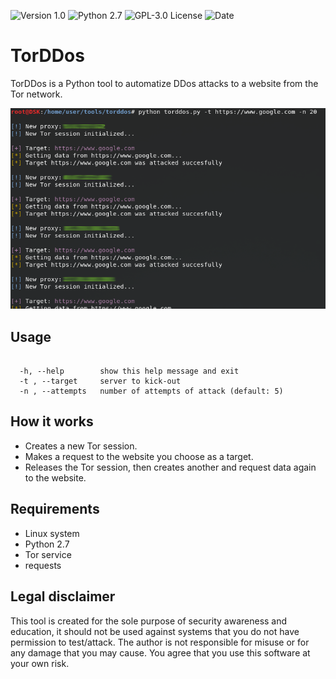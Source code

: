 ![[Version 1.0](https://github.com/R3nt0n)](http://img.shields.io/badge/version-v1.0-orange.svg)
![[Python 2.7](https://github.com/R3nt0n)](http://img.shields.io/badge/python-2.7-blue.svg)
![[GPL-3.0 License](https://github.com/R3nt0n)](https://img.shields.io/badge/license-GPL%203.0-brightgreen.svg)
![[Date](https://github.com/R3nt0n)](http://img.shields.io/badge/date-22/02/2024-yellow.svg)


# TorDDos
TorDDos is a Python tool to automatize DDos attacks to a website from the Tor network.
  
<p align="center"><img src="https://github.com/T3AmSyNc/torDDos/blob/master/img/torddos.png" /></p>


## Usage
```

  -h, --help        show this help message and exit
  -t , --target     server to kick-out
  -n , --attempts   number of attempts of attack (default: 5)

```


## How it works
+ Creates a new Tor session.
+ Makes a request to the website you choose as a target.
+ Releases the Tor session, then creates another and request data again to the website.


## Requirements
+ Linux system
+ Python 2.7
+ Tor service
+ requests


## Legal disclaimer
This tool is created for the sole purpose of security awareness and education, it should not be used against systems that you do not have permission to test/attack. The author is not responsible for misuse or for any damage that you may cause. You agree that you use this software at your own risk.
